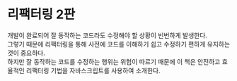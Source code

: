 # 리팩터링 2판
개발이 완료되어 잘 동작하는 코드라도 수정해야 할 상황이 빈번하게 발생한다.
</br>
그렇기 때문에 리팩터링을 통해 사전에 코드를 이해하기 쉽고 수정하기 편하게 유지하는 것이 중요하다. 
</br>
하지만 잘 동작하는 코드를 수정하는 행위는 위험이 따르기 때문에 이 책은 안전하고 효율적인 리팩터링 기법을 자바스크립트를 사용하여 소개한다.
